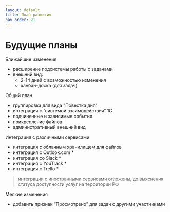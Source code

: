 ```yaml
---
layout: default
title: План развития
nav_order: 21
---
```


# Будущие планы

Ближайшие изменения
- расширение подсистемы работы с задачами
- внешний вид:
  - 2-14 дней с возможностью изменения
  - канбан-доска (для задач)

Общий план
- группировка для вида "Повестка дня"
- интеграция с “системой взаимодействия” 1С
- подчиненные и зависимые события
- прикрепление файлов
- административный внешний вид

Интеграция с различными сервисами
- интеграция с облачным хранилищем для файлов
- интеграция с Outlook.com *
- интеграция со Slack *
- интеграция с YouTrack *
- интеграция с Trello *

>  интеграции с иностранными сервисами отложены, до выяснения статуса доступности услуг на территории РФ

Мелкие изменения
- добавить признак “Просмотрено” для задач с другими участниками